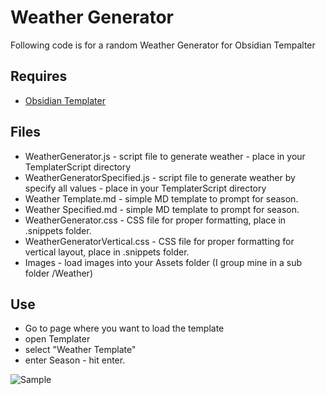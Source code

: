 # Weather Generator
Following code is for a random Weather Generator for Obsidian Tempalter

## Requires
- [Obsidian Templater](https://github.com/SilentVoid13/Templater)

## Files
- WeatherGenerator.js - script file to generate weather - place in your TemplaterScript directory
- WeatherGeneratorSpecified.js - script file to generate weather by specify all values - place in your TemplaterScript directory
- Weather Template.md - simple MD template to prompt for season.
- Weather Specified.md - simple MD template to prompt for season.
- WeatherGenerator.css - CSS file for proper formatting, place in .snippets folder.
- WeatherGeneratorVertical.css - CSS file for proper formatting for vertical layout, place in .snippets folder.
- Images - load images into your Assets folder (I group mine in a sub folder /Weather)

## Use
- Go to page where you want to load the template
- open Templater
- select "Weather Template"
- enter Season - hit enter.

![Sample](https://miniworld.com/obsidian/obsidian-weather-example01.jpg)
